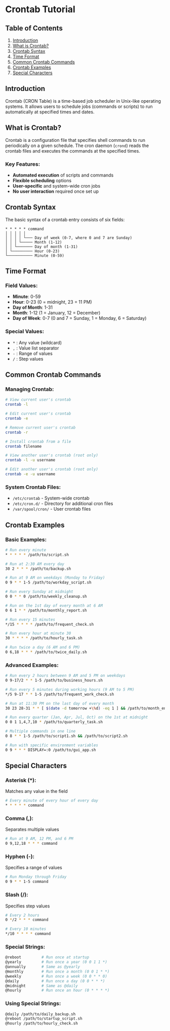 # Crontab Tutorial

## Table of Contents
1. [Introduction](#introduction)
2. [What is Crontab?](#what-is-crontab)
3. [Crontab Syntax](#crontab-syntax)
4. [Time Format](#time-format)
5. [Common Crontab Commands](#common-crontab-commands)
6. [Crontab Examples](#crontab-examples)
7. [Special Characters](#special-characters)

## Introduction

Crontab (CRON Table) is a time-based job scheduler in Unix-like operating systems. It allows users to schedule jobs (commands or scripts) to run automatically at specified times and dates.

## What is Crontab?

Crontab is a configuration file that specifies shell commands to run periodically on a given schedule. The cron daemon (`crond`) reads the crontab files and executes the commands at the specified times.

### Key Features:
- **Automated execution** of scripts and commands
- **Flexible scheduling** options
- **User-specific** and system-wide cron jobs
- **No user interaction** required once set up

## Crontab Syntax

The basic syntax of a crontab entry consists of six fields:

```
* * * * * command
│ │ │ │ │
│ │ │ │ └─── Day of week (0-7, where 0 and 7 are Sunday)
│ │ │ └───── Month (1-12)
│ │ └─────── Day of month (1-31)
│ └───────── Hour (0-23)
└─────────── Minute (0-59)
```

## Time Format

### Field Values:
- **Minute**: 0-59
- **Hour**: 0-23 (0 = midnight, 23 = 11 PM)
- **Day of Month**: 1-31
- **Month**: 1-12 (1 = January, 12 = December)
- **Day of Week**: 0-7 (0 and 7 = Sunday, 1 = Monday, 6 = Saturday)

### Special Values:
- `*` : Any value (wildcard)
- `,` : Value list separator
- `-` : Range of values
- `/` : Step values

## Common Crontab Commands

### Managing Crontab:

```bash
# View current user's crontab
crontab -l

# Edit current user's crontab
crontab -e

# Remove current user's crontab
crontab -r

# Install crontab from a file
crontab filename

# View another user's crontab (root only)
crontab -l -u username

# Edit another user's crontab (root only)
crontab -e -u username
```

### System Crontab Files:
- `/etc/crontab` - System-wide crontab
- `/etc/cron.d/` - Directory for additional cron files
- `/var/spool/cron/` - User crontab files

## Crontab Examples

### Basic Examples:

```bash
# Run every minute
* * * * * /path/to/script.sh

# Run at 2:30 AM every day
30 2 * * * /path/to/backup.sh

# Run at 9 AM on weekdays (Monday to Friday)
0 9 * * 1-5 /path/to/workday_script.sh

# Run every Sunday at midnight
0 0 * * 0 /path/to/weekly_cleanup.sh

# Run on the 1st day of every month at 6 AM
0 6 1 * * /path/to/monthly_report.sh

# Run every 15 minutes
*/15 * * * * /path/to/frequent_check.sh

# Run every hour at minute 30
30 * * * * /path/to/hourly_task.sh

# Run twice a day (6 AM and 6 PM)
0 6,18 * * * /path/to/twice_daily.sh
```

### Advanced Examples:

```bash
# Run every 2 hours between 9 AM and 5 PM on weekdays
0 9-17/2 * * 1-5 /path/to/business_hours.sh

# Run every 5 minutes during working hours (9 AM to 5 PM)
*/5 9-17 * * 1-5 /path/to/frequent_work_check.sh

# Run at 11:30 PM on the last day of every month
30 23 28-31 * * [ $(date -d tomorrow +\%d) -eq 1 ] && /path/to/month_end.sh

# Run every quarter (Jan, Apr, Jul, Oct) on the 1st at midnight
0 0 1 1,4,7,10 * /path/to/quarterly_task.sh

# Multiple commands in one line
0 8 * * 1-5 /path/to/script1.sh && /path/to/script2.sh

# Run with specific environment variables
0 9 * * * DISPLAY=:0 /path/to/gui_app.sh
```

## Special Characters

### Asterisk (*):
Matches any value in the field
```bash
# Every minute of every hour of every day
* * * * * command
```

### Comma (,):
Separates multiple values
```bash
# Run at 9 AM, 12 PM, and 6 PM
0 9,12,18 * * * command
```

### Hyphen (-):
Specifies a range of values
```bash
# Run Monday through Friday
0 9 * * 1-5 command
```

### Slash (/):
Specifies step values
```bash
# Every 2 hours
0 */2 * * * command

# Every 10 minutes
*/10 * * * * command
```

### Special Strings:
```bash
@reboot         # Run once at startup
@yearly         # Run once a year (0 0 1 1 *)
@annually       # Same as @yearly
@monthly        # Run once a month (0 0 1 * *)
@weekly         # Run once a week (0 0 * * 0)
@daily          # Run once a day (0 0 * * *)
@midnight       # Same as @daily
@hourly         # Run once an hour (0 * * * *)
```

### Using Special Strings:
```bash
@daily /path/to/daily_backup.sh
@reboot /path/to/startup_script.sh
@hourly /path/to/hourly_check.sh
```

